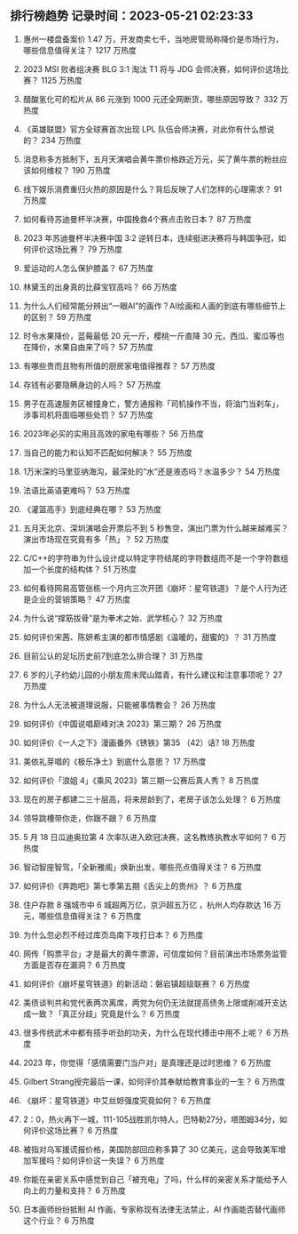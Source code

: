 
## 排行榜趋势 记录时间：2023-05-21 02:23:33
  
  1. 惠州一楼盘备案价 1.47 万，开发商卖七千，当地房管局称降价是市场行为，哪些信息值得关注？ 1217 万热度
    
  2. 2023 MSI 败者组决赛 BLG 3:1 淘汰 T1 将与 JDG 会师决赛，如何评价这场比赛？ 1125 万热度
    
  3. 醋酸氢化可的松片从 86 元涨到 1000 元还全网断货，哪些原因导致？ 332 万热度
    
  4. 《英雄联盟》官方全球赛首次出现 LPL 队伍会师决赛，对此你有什么想说的？ 234 万热度
    
  5. 消息称多方抵制下，五月天演唱会黄牛票价格跌近万元，买了黄牛票的粉丝应该如何维权？ 190 万热度
    
  6. 线下娱乐消费重归火热的原因是什么？背后反映了人们怎样的心理需求？ 91 万热度
    
  7. 如何看待苏迪曼杯半决赛，中国挽救4个赛点击败日本？ 87 万热度
    
  8. 2023 年苏迪曼杯半决赛中国 3:2 逆转日本，连续挺进决赛将与韩国争冠，如何评价这场比赛？ 79 万热度
    
  9. 爱运动的人怎么保护膝盖？ 67 万热度
    
  10. 林黛玉的出身真的比薛宝钗高吗？ 66 万热度
    
  11. 为什么人们经常能分辨出“一眼AI”的画作？AI绘画和人画的到底有哪些细节上的区别？ 59 万热度
    
  12. 时令水果降价，蓝莓最低 20 元一斤，樱桃一斤直降 30 元，西瓜、蜜瓜等也在降价，水果自由来了吗？ 57 万热度
    
  13. 有哪些贵而且物有所值的厨房家电值得推荐？ 57 万热度
    
  14. 存钱有必要隐瞒身边的人吗？ 57 万热度
    
  15. 男子在高速服务区被撞身亡，警方通报称「司机操作不当，将油门当刹车」，涉事司机将面临哪些处罚？ 57 万热度
    
  16. 2023年必买的实用且高效的家电有哪些？ 56 万热度
    
  17. 当自己的能力和认知不匹配如何解决？ 55 万热度
    
  18. 1万米深的马里亚纳海沟，最深处的“水”还是液态吗？水温多少？ 54 万热度
    
  19. 法语比英语更难吗？ 53 万热度
    
  20. 《灌篮高手》到底经典在哪？ 53 万热度
    
  21. 五月天北京、深圳演唱会开票后不到 5 秒售空，演出门票为什么越来越难买？演出市场现在究竟有多「热」？ 52 万热度
    
  22. C/C++的字符串为什么设计成以特定字符结尾的字符数组而不是一个字符数组加一个长度的结构体？ 51 万热度
    
  23. 如何看待网易高管张栋一个月内三次开团《崩坏：星穹铁道》？是个人行为还是企业的营销策略？ 47 万热度
    
  24. 为什么说“撑筋拔骨”是为拳术之始、武学核心？ 32 万热度
    
  25. 如何评价宋茜、陈妍希主演的都市情感剧《温暖的，甜蜜的》？ 31 万热度
    
  26. 目前公认的足坛历史前7到底怎么排合理？ 31 万热度
    
  27. 6 岁的儿子约幼儿园的小朋友周末爬山踏青，有什么建议和注意事项呢？ 27 万热度
    
  28. 为什么人无法被道理说服，只能被事情教会？ 26 万热度
    
  29. 如何评价《中国说唱巅峰对决 2023》第三期？ 26 万热度
    
  30. 如何评价《一人之下》漫画番外《锈铁》第35 （42）话? 18 万热度
    
  31. 美依礼芽唱的《极乐净土》到底什么意思？ 17 万热度
    
  32. 如何评价「浪姐 4」《乘风 2023》第三期一公赛后真人秀？ 8 万热度
    
  33. 现在的房子都建二三十层高，将来房龄到了，老房子该怎么处理？ 6 万热度
    
  34. 领导跳槽带你走，你跟不跟？ 6 万热度
    
  35. 5 月 18 日瓜迪奥拉第 4 次率队进入欧冠决赛，这名教练执教水平如何？ 6 万热度
    
  36. 智动智座智驾，「全新雅阁」焕新出发，哪些亮点值得关注？ 6 万热度
    
  37. 如何评价《奔跑吧》第七季第五期《舌尖上的贵州》？ 6 万热度
    
  38. 住户存款 8 强城市中 6 城超两万亿，京沪超五万亿 ，杭州人均存款达 16 万元，哪些信息值得关注？ 6 万热度
    
  39. 为什么忽必烈不经过库页岛南下攻打日本？ 6 万热度
    
  40. 网传「购票平台」才是最大的黄牛票源，可信度如何？目前演出市场票务监管方面是否存在漏洞？ 6 万热度
    
  41. 如何评价《崩坏星穹铁道》的新活动：磐岩镇超级联赛？ 6 万热度
    
  42. 美债谈判共和党代表两次离席，两党为何仍无法就提高债务上限或削减开支达成一致？「真正分歧」究竟是什么？ 6 万热度
    
  43. 很多传统武术中都有搭手听劲的功夫，为什么在现代搏击中用不上呢？ 6 万热度
    
  44. 2023 年，你觉得「感情需要门当户对」是真理还是过时思维？ 6 万热度
    
  45. Gilbert Strang授完最后一课，如何评价其奉献给教育事业的一生？ 6 万热度
    
  46. 《崩坏：星穹铁道》中艾丝妲强度究竟如何？ 6 万热度
    
  47. 2：0，热火再下一城，111-105战胜凯尔特人，巴特勒27分，塔图姆34分，如何评价这场比赛？ 6 万热度
    
  48. 被指对乌军援谎报价格，美国防部回应称多算了 30 亿美元，这会导致美军增加军援吗？如何评价这一失误？ 6 万热度
    
  49. 你能在亲密关系中感觉到自己「被充电」了吗，什么样的亲密关系才能给予人向上的力量和支持？ 6 万热度
    
  50. 日本画师纷纷抵制 AI 作画，专家称现有法律无法禁止，AI 作画能否替代画师这个行业？ 6 万热度
    